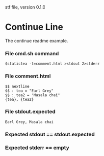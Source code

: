 stf file, version 0.1.0

# Continue Line

The continue readme example.

### File cmd.sh command

~~~
$statictea -t=comment.html >stdout 2>stderr
~~~

### File comment.html

~~~
$$ nextline
$$ : tea = "Earl Grey"
$$ : tea2 = "Masala chai"
{tea}, {tea2}
~~~

### File stdout.expected

~~~
Earl Grey, Masala chai
~~~

### Expected stdout == stdout.expected
### Expected stderr == empty

